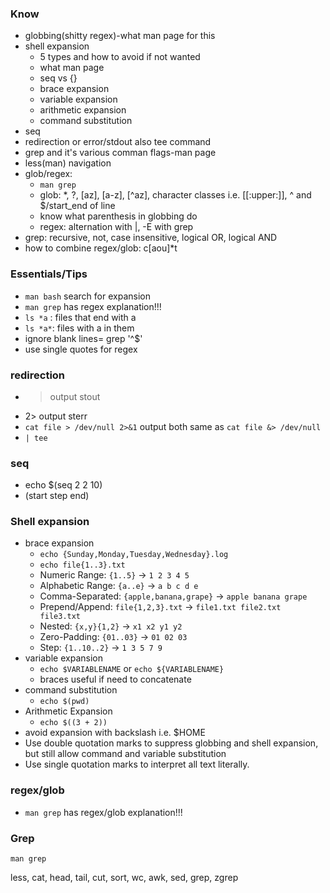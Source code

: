 ### Know
* globbing(shitty regex)-what man page for this
* shell expansion
    * 5 types and how to avoid if not wanted
    * what man page
    * seq vs {}
    * brace expansion
    * variable expansion
    * arithmetic expansion
    * command substitution
* seq 
* redirection or error/stdout also tee command
* grep and it's various comman flags-man page
* less(man) navigation 
* glob/regex: 
    * `man grep` 
    * glob: *, ?, [az], [a-z], [^az], character classes i.e. [[:upper:]], ^ and $/start_end of line
    * know what parenthesis in globbing do
    * regex: alternation with |, -E with grep
* grep: recursive, not, case insensitive, logical OR, logical AND
* how to combine regex/glob: c[aou]*t

### Essentials/Tips
* `man bash` search for expansion
* `man grep` has regex explanation!!!
* `ls *a` : files that end with a
* `ls *a*`: files with a in them
* ignore blank lines= grep '^$'
* use single quotes for regex


### redirection
* >  output stout
* 2> output sterr
* `cat file > /dev/null 2>&1`  output both same as `cat file &> /dev/null`
* `| tee`

### seq
* echo $(seq 2 2 10)
* (start step end)

### Shell expansion
* brace expansion
    * `echo {Sunday,Monday,Tuesday,Wednesday}.log`
    * `echo file{1..3}.txt`
    - Numeric Range: `{1..5}` → `1 2 3 4 5`
    - Alphabetic Range: `{a..e}` → `a b c d e`
    - Comma-Separated: `{apple,banana,grape}` → `apple banana grape`
    - Prepend/Append: `file{1,2,3}.txt` → `file1.txt file2.txt file3.txt`
    - Nested: `{x,y}{1,2}` → `x1 x2 y1 y2`
    - Zero-Padding: `{01..03}` → `01 02 03`
    - Step: `{1..10..2}` → `1 3 5 7 9`
* variable expansion
    * `echo $VARIABLENAME` or `echo ${VARIABLENAME}`
    * braces useful if need to concatenate
* command substitution
    * `echo $(pwd)`
* Arithmetic Expansion
    * `echo $((3 + 2))`
* avoid expansion with backslash i.e. \$HOME
* Use double quotation marks to suppress globbing and shell expansion, but still allow command and variable substitution
* Use single quotation marks to interpret all text literally.


### regex/glob
* `man grep` has regex/glob explanation!!!

### Grep
`man grep`




less, cat, head, tail, cut, sort, wc, awk, sed, grep, zgrep

